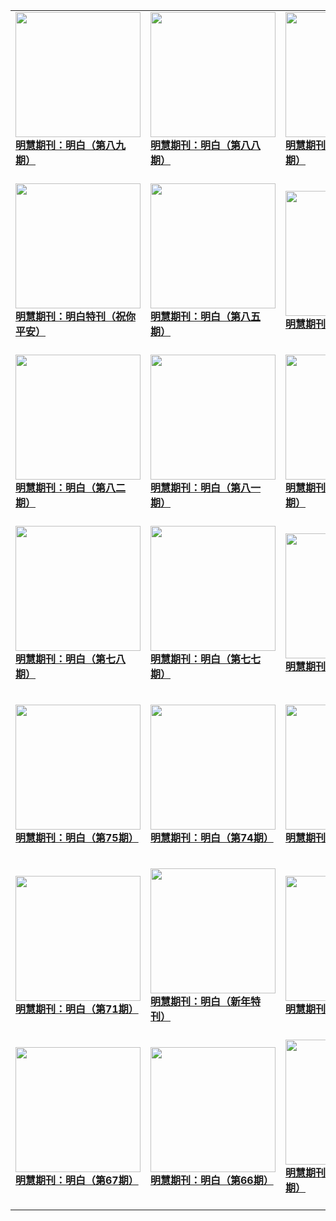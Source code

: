 |||||
|---|---|---|---|
|[<img width="200px" src="http://qikan.minghui.org/mhqkpage/qikanimage/2020/11/26/mingbai-89-read-cover.png" ><br/><b> 明慧期刊：明白（第八九期）</b><br/><br/>](../pages/mingbai/200369.md)|[<img width="200px" src="http://qikan.minghui.org/mhqkpage/qikanimage/2020/08/14/mingbai-88-read-cover.png" ><br/><b> 明慧期刊：明白（第八八期）</b><br/><br/>](../pages/mingbai/198841.md)|[<img width="200px" src="http://qikan.minghui.org/mhqkpage/qikanimage/2020/05/30/mingbai-87-read-cover.png" ><br/><b> 明慧期刊：明白（第八七期）</b><br/><br/>](../pages/mingbai/197793.md)|[<img width="200px" src="http://qikan.minghui.org/mhqkpage/qikanimage/2020/03/20/mingbai-86-read-cover.png" ><br/><b> 明慧期刊：明白（86期）</b><br/><br/>](../pages/mingbai/196885.md)|
|[<img width="200px" src="http://qikan.minghui.org/mhqkpage/qikanimage/2020/02/13/znpa-yq-read-cover.png" ><br/><b> 明慧期刊：明白特刊（祝你平安）</b><br/><br/>](../pages/mingbai/196428.md)|[<img width="200px" src="http://qikan.minghui.org/mhqkpage/qikanimage/2020/01/13/mingbai-85-read-cover.png" ><br/><b> 明慧期刊：明白（第八五期）</b><br/><br/>](../pages/mingbai/196023.md)|[<img width="200px" src="http://qikan.minghui.org/mhqkpage/qikanimage/2019/10/31/mingbai-84-read-cover.png" ><br/><b> 明慧期刊：《明白》（84期）</b><br/><br/>](../pages/mingbai/195013.md)|[<img width="200px" src="http://qikan.minghui.org/mhqkpage/qikanimage/2019/08/11/mingbai-83-read-cover.png" ><br/><b> 明慧期刊：明白（第八三期）</b><br/><br/>](../pages/mingbai/194004.md)|
|[<img width="200px" src="http://qikan.minghui.org/mhqkpage/qikanimage/2019/06/13/mingbai-82-read-cover.png" ><br/><b> 明慧期刊：明白（第八二期）</b><br/><br/>](../pages/mingbai/193169.md)|[<img width="200px" src="http://qikan.minghui.org/mhqkpage/qikanimage/2019/03/31/mingbai-81-read-cover.png" ><br/><b> 明慧期刊：明白（第八一期）</b><br/><br/>](../pages/mingbai/192261.md)|[<img width="200px" src="http://qikan.minghui.org/mhqkpage/qikanimage/2019/01/25/mingbai-80-read-cover.png" ><br/><b> 明慧期刊：明白（第八零期）</b><br/><br/>](../pages/mingbai/191500.md)|[<img width="200px" src="http://qikan.minghui.org/mhqkpage/qikanimage/2018/12/04/mingbai-79-2in1-read-cover.png" ><br/><b> 明慧期刊：明白（第七九期）</b><br/><br/>](../pages/mingbai/190866.md)|
|[<img width="200px" src="http://qikan.minghui.org/mhqkpage/qikanimage/2018/10/07/mingbai-78-2in1-read-cover.png" ><br/><b> 明慧期刊：明白（第七八期）</b><br/><br/>](../pages/mingbai/190098.md)|[<img width="200px" src="http://qikan.minghui.org/mhqkpage/qikanimage/2018/08/03/mingbai-77-2in1-read-cover.png" ><br/><b> 明慧期刊：明白（第七七期）</b><br/><br/>](../pages/mingbai/189222.md)|[<img width="200px" src="http://qikan.minghui.org/mhqkpage/qikanimage/2018/07/06/zhunipingan_read-cover.png" ><br/><b> 明慧期刊：明白（特刊）</b><br/><br/>](../pages/mingbai/188849.md)|[<img width="200px" src="http://qikan.minghui.org/mhqkpage/qikanimage/2018/06/05/mingbai-76-read-cover.png" ><br/><b> 明慧期刊：明白（第76期）</b><br/><br/>](../pages/mingbai/188464.md)|
|[<img width="200px" src="http://qikan.minghui.org/mhqkpage/qikanimage/2018/04/05/mingbai-75-read-cover.png" ><br/><b> 明慧期刊：明白（第75期）</b><br/><br/>](../pages/mingbai/187660.md)|[<img width="200px" src="http://qikan.minghui.org/mhqkpage/qikanimage/2018/02/03/mingbai-74-read-cover.png" ><br/><b> 明慧期刊：明白（第74期）</b><br/><br/>](../pages/mingbai/186907.md)|[<img width="200px" src="http://qikan.minghui.org/mhqkpage/qikanimage/2017/12/01/mingbai-73-2in1-read-cover.png" ><br/><b> 明慧期刊：明白（第73期）</b><br/><br/>](../pages/mingbai/185966.md)|[<img width="200px" src="http://qikan.minghui.org/mhqkpage/qikanimage/2017/08/19/mingbai-72-2in1-read-cover.png" ><br/><b> 明慧期刊：明白（第72 期）</b><br/><br/>](../pages/mingbai/184386.md)|
|[<img width="200px" src="http://qikan.minghui.org/mhqkpage/qikanimage/2017/05/22/mingbai-71-2in1-read-cover.png" ><br/><b> 明慧期刊：明白（第71期）</b><br/><br/>](../pages/mingbai/182915.md)|[<img width="200px" src="http://qikan.minghui.org/mhqkpage/qikanimage/2017/01/13/mingbai-xntk-2in1-read-cover.png" ><br/><b> 明慧期刊：明白（新年特刊）</b><br/><br/>](../pages/mingbai/180934.md)|[<img width="200px" src="http://qikan.minghui.org/mhqkpage/qikanimage/2016/12/22/mingbai-69-2in1-read-cover.png" ><br/><b> 明慧期刊：明白（第69期）</b><br/><br/>](../pages/mingbai/180612.md)|[<img width="200px" src="http://qikan.minghui.org/mhqkpage/qikanimage/2016/10/19/mingbai-68-2in1-read-cover.png" ><br/><b> 明慧期刊：明白（第68期）</b><br/><br/>](../pages/mingbai/179592.md)|
|[<img width="200px" src="http://qikan.minghui.org/mhqkpage/qikanimage/2016/07/09/mingbai-67-2in1-read-cover.png" ><br/><b> 明慧期刊：明白（第67期）</b><br/><br/>](../pages/mingbai/177963.md)|[<img width="200px" src="http://qikan.minghui.org/mhqkpage/qikanimage/2016/06/03/mingbai-66-2in1-read-cover.png" ><br/><b> 明慧期刊：明白（第66期）</b><br/><br/>](../pages/mingbai/177379.md)|[<img width="200px" src="http://qikan.minghui.org/mhqkpage/qikanimage/2016/05/05/mingbai-65-2in1-read-cover.png" ><br/><b> 明慧期刊：明白 （第65期）</b><br/><br/>](../pages/mingbai/176950.md)|[<img width="200px" src="http://qikan.minghui.org/mhqkpage/qikanimage/2016/04/07/mingbai-64-2in1-read-cover.png" ><br/><b> 明慧期刊：明白（第64期）</b><br/><br/>](../pages/mingbai/176532.md)|
